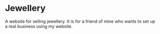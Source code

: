# Jewellery
A website for selling jewellery. It is for a friend of mine who wants to set up a real business using my website.
